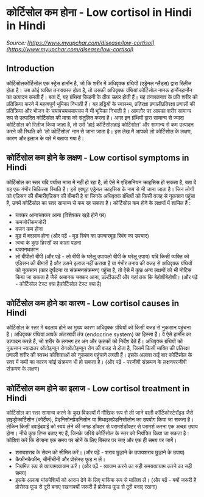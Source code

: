 # कोर्टिसोल कम होना - Low cortisol in Hindi in Hindi
_Source: [https://www.myupchar.com/disease/low-cortisol](https://www.myupchar.com/disease/low-cortisol)_

## Introduction
कोर्टिसोलकोर्टिसोल एक स्ट्रेस हार्मोन है, जो कि शरीर में अधिवृक्क ग्रंथियों (एड्रेनल ग्लैंड्स) द्वारा रिलीज होता है। जब कोई व्यक्ति तनावग्रस्त होता है, तो उसकी अधिवृक्क ग्रंथियां कोर्टिसोल नामक हार्मोनहार्मोन का उत्पादन करती हैं। बता दें, यह ग्रंथियां किडनी के ठीक ऊपर होती हैं। यह तनावतनाव के प्रति शरीर को प्रतिक्रिया करने में महत्वपूर्ण भूमिका निभाती हैं। यह हड्डियों के स्वास्थ्य, प्रतिरक्षा प्रणालीप्रतिरक्षा प्रणाली की प्रतिक्रिया और भोजन के चयापचयचयापचय में भी भूमिका निभाती है। आमतौर पर आपका शरीर सामान्य रूप से उत्पादित कोर्टिसोल की मात्रा को संतुलित करता है। अगर इन ग्रंथियों द्वारा सामान्य से ज्यादा कोर्टिसोल को रिलीज किया जाता है, तो उसे 'हाई कोर्टिसोलहाई कोर्टिसोल' और सामान्य से कम उत्पादन करने की स्थिति को 'लो कोर्टिसोल' नाम से जाना जाता है।
इस लेख में आपको लो कोर्टिसोल के लक्षण, कारण और इलाज के बारे में बताया गया है :

## कोर्टिसोल कम होने के लक्षण - Low cortisol symptoms in Hindi
कोर्टिसोल का स्तर यदि पर्याप्त मात्रा में नहीं हो रहा है, तो ऐसे में एडिसनियन क्राइसिस हो सकता है, बता दें यह एक गंभीर चिकित्सा स्थिति है। इसे एक्यूट एड्रेनल क्राइसिस के नाम से भी जाना जाता है। जिन लोगों को एडिसन की बीमारीएडिसन की बीमारी है या जिनके अधिवृक्क ग्रंथियों को किसी वजह से नुकसान पहुंचा है, उनमें कोर्टिसोल का स्तर सामान्य से कम रह सकता है।
कोर्टिसोल कम होने के लक्षणों में शामिल हैं :
- चक्कर आनाचक्कर आना (विशेषकर खड़े होने पर)
- कमजोरीकमजोरी
- वजन कम होना
- मूड में बदलाव होना (और पढ़ें - मूड स्विंग का उपचारमूड स्विंग का उपचार)
- त्वचा के कुछ हिस्सों का काला पड़ना
- थकानथकान
- लो बीपीलो बीपी (और पढ़ें - लो बीपी के घरेलू उपायलो बीपी के घरेलू उपाय)
यदि किसी व्यक्ति को एडिसन की बीमारी है और उसने इलाज नहीं कराया है या गंभीर तनाव की वजह से अधिवृक्क ग्रंथियों को नुकसान (कार दुर्घटना या संक्रमणसंक्रमण) पहुंचा है, तो ऐसे में कुछ अन्य लक्षणों को भी नोटिस किया जा सकता है जैसे अचानक चक्कर आना, उल्टीउल्टी और यहां तक कि बेहोशीबेहोशी।
(और पढ़ें - कोर्टिसोल टेस्ट क्या हैकोर्टिसोल टेस्ट क्या है)

## कोर्टिसोल कम होने का कारण - Low cortisol causes in Hindi
कोर्टिसोल के स्तर में बदलाव होने का मुख्य कारण अधिवृक्क ग्रंथियों को किसी वजह से नुकसान पहुंचना है। अधिवृक्क ग्रंथियां आपके अंतःस्रावी तंत्र (endocrine system) का हिस्सा हैं। वे ऐसे हार्मोन का उत्पादन करते हैं, जो शरीर के लगभग हर अंग और ऊतकों को निर्देश देते हैं।
अधिवृक्क ग्रंथियों को नुकसान ज्यादातर ऑटोइम्यून ​रोगऑटोइम्यून ​रोग की वजह से होता है, जिसमें किसी व्यक्ति की प्रतिरक्षा प्रणाली शरीर की स्वस्थ कोशिकाओं को नुकसान पहुंचाने लगती हैं। इसके अलावा कई बार कोर्टिसोल के स्तर में कमी का कारण कोई संक्रमण भी हो सकता है।
(और पढ़ें - परजीवी संक्रमण के लक्षणपरजीवी संक्रमण के लक्षण)

## कोर्टिसोल कम होने का इलाज - Low cortisol treatment in Hindi
कोर्टिसोल का स्तर सामान्य करने के कुछ विकल्पों में मौखिक रूप से ली जाने वाली कॉर्टिकोस्टेरॉइड जैसे हाइड्रोकार्टिसोन (कोर्टेफ), प्रेडनिसोनप्रेडनिसोन या मिथाइलप्रेडनिसोलोन का उपयोग किया जा सकता है। लेकिन किसी दवाईदवाई को स्वयं लेने की जगह डॉक्टर से परामर्शडॉक्टर से परामर्श करना एक अच्छा उपाय होगा। नीचे कुछ टिप्स बताए गए हैं, जिनके जरिये कोर्टिसोल के स्तर को नियंत्रित किया जा सकता है :
कोशिश करें कि रोजाना एक समय पर सोने के लिए बिस्तर पर जाएं और एक ही समय पर जागें।
- शराबशराब के सेवन को सीमित करें। (और पढ़ें - शराब छुड़ाने के उपायशराब छुड़ाने के उपाय)
- कैफीनकैफीन, चीनीचीनी और प्रोसेस्ड फूड न लें।
- नियमित रूप से व्यायामव्यायाम करें। (और पढ़ें - व्यायाम करने का सही समयव्यायाम करने का सही समय)
- इसके अलावा मांसपेशियों को आराम देने के लिए मासिक रूप से मालिश लें।
(और पढ़ें - क्यों जरूरी है प्रोसेस्ड फूड से दूरी बनाए रखनाक्यों जरूरी है प्रोसेस्ड फूड से दूरी बनाए रखना)

